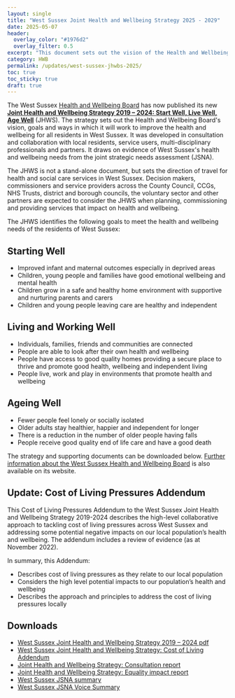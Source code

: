 ```yaml
---
layout: single
title: "West Sussex Joint Health and Wellbeing Strategy 2025 - 2029"
date: 2025-05-07
header: 
  overlay_color: "#1976d2"
  overlay_filter: 0.5
excerpt: "This document sets out the vision of the Health and Wellbeing Board, its goals and the ways in which it will work to improve the health and wellbeing for all residents in West Sussex."
category: HWB
permalink: /updates/west-sussex-jhwbs-2025/
toc: true
toc_sticky: true
draft: true
---
```


The West Sussex [Health and Wellbeing Board](/partners/) has now published its new **[Joint Health and Wellbeing Strategy 2019 – 2024: Start Well, Live Well, Age Well](/assets/core/FINAL-JHWS-2019-2024.pdf)** (JHWS). The strategy sets out the Health and Wellbeing Board's vision, goals and ways in which it will work to improve the health and wellbeing for all residents in West Sussex. It was developed in consultation and collaboration with local residents, service users, multi-disciplinary professionals and partners. It draws on evidence of West Sussex's health and wellbeing needs from the joint strategic needs assessment (JSNA).  

The JHWS is not a stand-alone document, but sets the direction of travel for health and social care services in West Sussex. Decision makers, commissioners and service providers across the County Council, CCGs, NHS Trusts, district and borough councils, the voluntary sector and other partners are expected to consider the JHWS when planning, commissioning and providing services that impact on health and wellbeing. 

The JHWS identifies the following goals to meet the health and wellbeing needs of the residents of West Sussex: 

## Starting Well
 * Improved infant and maternal outcomes especially in deprived areas
 * Children, young people and families have good emotional wellbeing and mental health
 * Children grow in a safe and healthy home environment with supportive and nurturing parents and carers 
 * Children and young people leaving care are healthy and independent

## Living and Working Well
* Individuals, families, friends and communities are connected
* People are able to look after their own health and wellbeing
* People have access to good quality homes providing a secure place to thrive and promote good health, wellbeing and independent living
* People live, work and play in environments that promote health and wellbeing

## Ageing Well
* Fewer people feel lonely or socially isolated
* Older adults stay healthier, happier and independent for longer
* There is a reduction in the number of older people having falls 
* People receive good quality end of life care and have a good death

The strategy and supporting documents can be downloaded below.  [Further information about the West Sussex Health and Wellbeing Board](www.westsussex.gov.uk/hwb) is also available on its website.

## Update: Cost of Living Pressures Addendum
This Cost of Living Pressures Addendum to the West Sussex Joint Health and Wellbeing Strategy 2019-2024 describes the high-level collaborative approach to tackling cost of living pressures across West Sussex and addressing some potential negative impacts on our local population’s health and wellbeing. The addendum includes a review of evidence (as at November 2022).

In summary, this Addendum:

*	Describes cost of living pressures as they relate to our local population
*	Considers the high level potential impacts to our population’s health and wellbeing
*	Describes the approach and principles to address the cost of living pressures locally


## Downloads
* [West Sussex Joint Health and Wellbeing Strategy 2019 – 2024 pdf](/assets/core/FINAL-JHWS-2019-2024.pdf)
* [West Sussex Joint Health and Wellbeing Strategy: Cost of Living Addendum](/assets/core/JHWB-strategy-cost-of-living-addendum.pdf)
* [Joint Health and Wellbeing Strategy: Consultation report](/assets/core/JHWS-consultation-report-final.pdf)
* [Joint Health and Wellbeing Strategy: Equality impact report](/assets/core/JHWS-EIR-final.pdf)
* [West Sussex JSNA summary](/assets/core/west-sussex-jsna-summary-2018.pdf)
* [West Sussex JSNA Voice Summary](/assets/core/west-sussex-jsna-voice-summary-2018.pdf)
